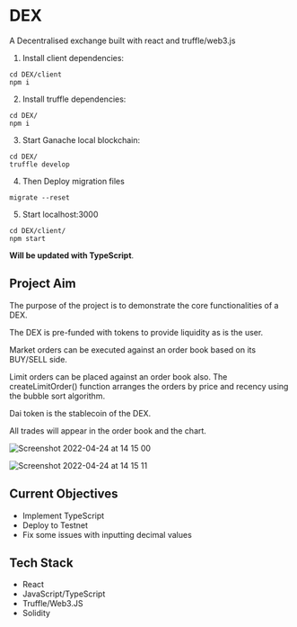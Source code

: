 # DEX

A Decentralised exchange built with react and truffle/web3.js

1. Install client dependencies:
```
cd DEX/client 
npm i 
```

2. Install truffle dependencies:
```
cd DEX/ 
npm i 
```

3. Start Ganache local blockchain:
```
cd DEX/ 
truffle develop 
```

4. Then Deploy migration files 
```
migrate --reset
```

5. Start localhost:3000
```
cd DEX/client/ 
npm start
```

**Will be updated with TypeScript**.

## Project Aim

The purpose of the project is to demonstrate the core functionalities of a DEX.

The DEX is pre-funded with tokens to provide liquidity as is the user.

Market orders can be executed against an order book based on its BUY/SELL side. 

Limit orders can be placed against an order book also. The createLimitOrder() function arranges the orders by price and recency using the bubble sort algorithm.

Dai token is the stablecoin of the DEX.

All trades will appear in the order book and the chart.

![Screenshot 2022-04-24 at 14 15 00](https://user-images.githubusercontent.com/64858288/164978419-52cd18af-8658-44c7-9209-adb096018559.png)

![Screenshot 2022-04-24 at 14 15 11](https://user-images.githubusercontent.com/64858288/164978411-14f8df8a-1f5b-4397-8821-37b578772096.png)


## Current Objectives

* Implement TypeScript
* Deploy to Testnet
* Fix some issues with inputting decimal values

## Tech Stack

* React
* JavaScript/TypeScript
* Truffle/Web3.JS
* Solidity

